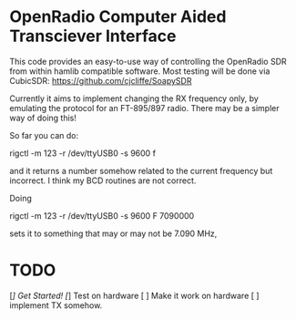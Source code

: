OpenRadio Computer Aided Transciever Interface
==============================================

This code provides an easy-to-use way of controlling the OpenRadio SDR from within hamlib compatible software. Most testing will be done via CubicSDR: https://github.com/cjcliffe/SoapySDR

Currently it aims to implement changing the RX frequency only, by emulating the protocol for an FT-895/897 radio. There may be a simpler way of doing this!

So far you can do:

rigctl -m 123 -r /dev/ttyUSB0 -s 9600 f

and it returns a number somehow related to the current frequency but incorrect. I think my BCD routines are not correct.

Doing

rigctl -m 123 -r /dev/ttyUSB0 -s 9600 F 7090000

sets it to something that may or may not be 7.090 MHz, 


TODO
====
[*] Get Started!
[*] Test on hardware
[ ] Make it work on hardware
[ ] implement TX somehow.


